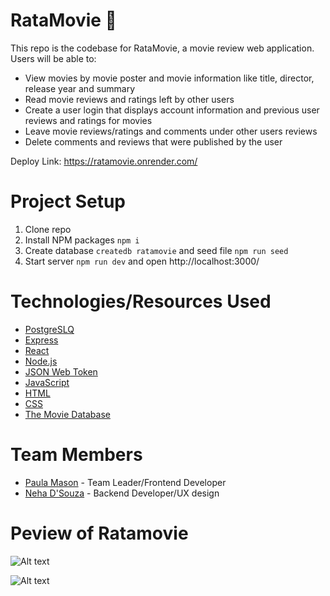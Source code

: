 # RataMovie 🐀
This repo is the codebase for RataMovie, a movie review web application. 
Users will be able to:
- View movies by movie poster and movie information like title, director, release year and summary
- Read movie reviews and ratings left by other users
- Create a user login that displays account information and previous user reviews and ratings for movies
- Leave movie reviews/ratings and comments under other users reviews
- Delete comments and reviews that were published by the user 

Deploy Link: https://ratamovie.onrender.com/

# Project Setup 
1. Clone repo
2. Install NPM packages `npm i`
3. Create database `createdb ratamovie` and seed file `npm run seed`
4. Start server `npm run dev` and open http://localhost:3000/

# Technologies/Resources Used 
- [PostgreSLQ](https://www.postgresql.org/)
- [Express](https://expressjs.com/)
- [React](https://react.dev/)
- [Node.js](https://nodejs.org/en/)
- [JSON Web Token](https://jwt.io/)
- [JavaScript](https://www.javascript.com/)
- [HTML](https://html.com/)
- [CSS](https://www.w3.org/Style/CSS/Overview.en.html)
- [The Movie Database](https://www.themoviedb.org/)

# Team Members
- [Paula Mason](https://www.linkedin.com/in/paularosemason/) - Team Leader/Frontend Developer
- [Neha D'Souza](https://www.linkedin.com/in/nehadsouza0/) - Backend Developer/UX design

# Peview of Ratamovie 
![Alt text](Untitled_Project_V1.gif)

![Alt text](Untitled_Project_V2.gif)